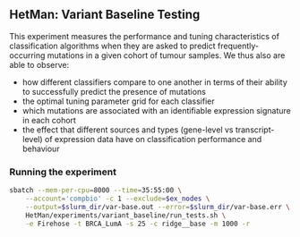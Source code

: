 HetMan: Variant Baseline Testing
--------------------------------

This experiment measures the performance and tuning characteristics of
classification algorithms when they are asked to predict frequently-occurring
mutations in a given cohort of tumour samples. We thus also are able to
observe:

- how different classifiers compare to one another in terms of their ability
  to successfully predict the presence of mutations
- the optimal tuning parameter grid for each classifier
- which mutations are associated with an identifiable expression signature in
  each cohort
- the effect that different sources and types (gene-level vs transcript-level)
  of expression data have on classification performance and behaviour


### Running the experiment ###

```bash
sbatch --mem-per-cpu=8000 --time=35:55:00 \
	--account='compbio' -c 1 --exclude=$ex_nodes \
	--output=$slurm_dir/var-base.out --error=$slurm_dir/var-base.err \
	HetMan/experiments/variant_baseline/run_tests.sh \
	-e Firehose -t BRCA_LumA -s 25 -c ridge__base -m 1000 -r
```

